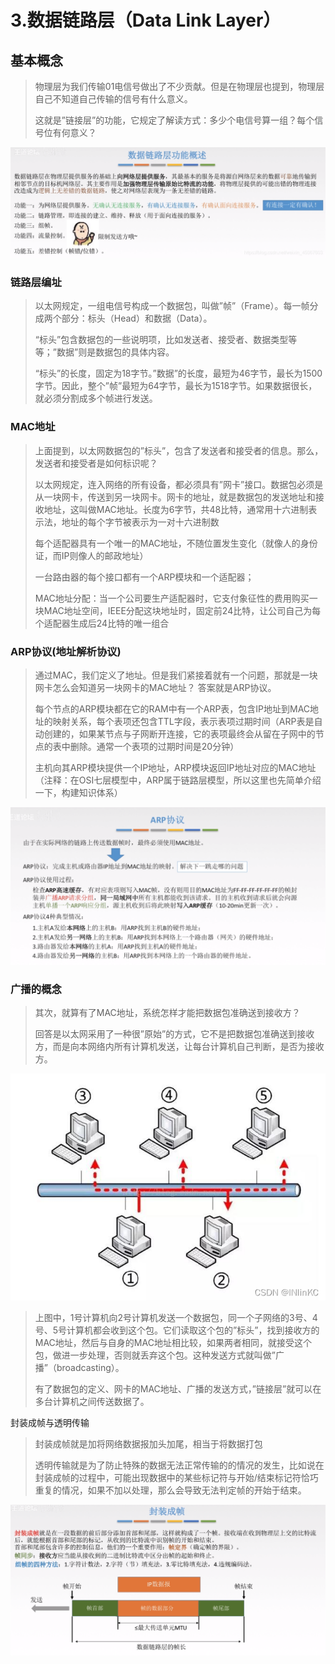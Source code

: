 # 3.数据链路层（Data Link Layer）

## 基本概念

> 物理层为我们传输01电信号做出了不少贡献。但是在物理层也提到，物理层自己不知道自己传输的信号有什么意义。
> 
> 这就是”链接层”的功能，它规定了解读方式：多少个电信号算一组？每个信号位有何意义？

![数据链路层概述](./assets/数据链路层概述.png)

### 链路层编址

> 以太网规定，一组电信号构成一个数据包，叫做”帧”（Frame）。每一帧分成两个部分：标头（Head）和数据（Data）。
> 
> “标头”包含数据包的一些说明项，比如发送者、接受者、数据类型等等；”数据”则是数据包的具体内容。
> 
> “标头”的长度，固定为18字节。”数据”的长度，最短为46字节，最长为1500字节。因此，整个”帧”最短为64字节，最长为1518字节。如果数据很长，就必须分割成多个帧进行发送。

### MAC地址

> 上面提到，以太网数据包的”标头”，包含了发送者和接受者的信息。那么，发送者和接受者是如何标识呢？
> 
> 以太网规定，连入网络的所有设备，都必须具有”网卡”接口。数据包必须是从一块网卡，传送到另一块网卡。网卡的地址，就是数据包的发送地址和接收地址，这叫做MAC地址。长度为6字节，共48比特，通常用十六进制表示法，地址的每个字节被表示为一对十六进制数
> 
> 每个适配器具有一个唯一的MAC地址，不随位置发生变化（就像人的身份证，而IP则像人的邮政地址）
> 
> 一台路由器的每个接口都有一个ARP模块和一个适配器； 
> 
> MAC地址分配：当一个公司要生产适配器时，它支付象征性的费用购买一块MAC地址空间，IEEE分配这块地址时，固定前24比特，让公司自己为每个适配器生成后24比特的唯一组合

### ARP协议(地址解析协议)

> 通过MAC，我们定义了地址。但是我们紧接着就有一个问题，那就是一块网卡怎么会知道另一块网卡的MAC地址？ 
> 答案就是ARP协议。 
> 
> 每个节点的ARP模块都在它的RAM中有一个ARP表，包含IP地址到MAC地址的映射关系，每个表项还包含TTL字段，表示表项过期时间（ARP表是自动创建的，如果某节点与子网断开连接，它的表项最终会从留在子网中的节点的表中删除。通常一个表项的过期时间是20分钟） 
> 
> 主机向其ARP模块提供一个IP地址，ARP模块返回IP地址对应的MAC地址
> （注释：在OSI七层模型中，ARP属于链路层模型，所以这里也先简单介绍一下，构建知识体系）

![ARP协议](./assets/ARP协议.png)

### 广播的概念

> 其次，就算有了MAC地址，系统怎样才能把数据包准确送到接收方？
> 
> 回答是以太网采用了一种很”原始”的方式，它不是把数据包准确送到接收方，而是向本网络内所有计算机发送，让每台计算机自己判断，是否为接收方。

![广播](./assets/广播.png)

> 上图中，1号计算机向2号计算机发送一个数据包，同一个子网络的3号、4号、5号计算机都会收到这个包。它们读取这个包的”标头”，找到接收方的MAC地址，然后与自身的MAC地址相比较，如果两者相同，就接受这个包，做进一步处理，否则就丢弃这个包。这种发送方式就叫做”广播”（broadcasting）。
> 
> 有了数据包的定义、网卡的MAC地址、广播的发送方式，”链接层”就可以在多台计算机之间传送数据了。

封装成帧与透明传输

> 封装成帧就是加将网络数据报加头加尾，相当于将数据打包
> 
> 透明传输就是为了防止特殊的数据无法正常传输的的情况的发生，比如说在封装成帧的过程中，可能出现数据中的某些标记符与开始/结束标记符恰巧重复的情况，如果不加以处理，那么会导致无法判定帧的开始于结束。

![封装成帧](./assets/封装成帧.png)

